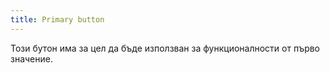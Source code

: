 ```yaml
---
title: Primary button
---
```


Този бутон има за цел да бъде използван за функционалности от първо значение.